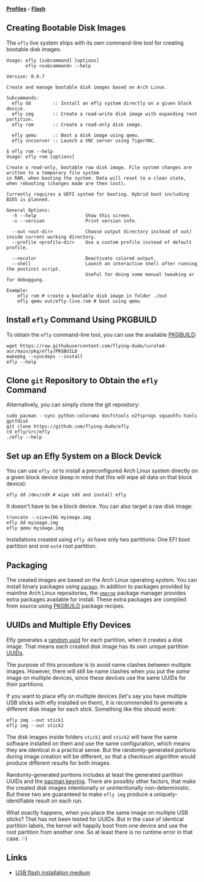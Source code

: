 **[Profiles](profiles.md) - [Flash](flash.md)**

## Creating Bootable Disk Images

The `efly` live system ships with its own command-line tool for creating bootable disk images.

```
Usage: efly [subcommand] [options]
       efly <subcommand> --help

Version: 0.0.7

Create and manage bootable disk images based on Arch Linux.

Subcommands:
  efly dd        :: Install an efly system directly on a given block device.
  efly img       :: Create a read-write disk image with expanding root partition.
  efly rom       :: Create a read-only disk image.

  efly qemu      :: Boot a disk image using qemu.
  efly vncserver :: Launch a VNC server using TigerVNC.
```

```
$ efly rom --help
Usage: efly rom [options]

Create a read-only, bootable raw disk image. File system changes are written to a temporary file system
in RAM, when booting the system. Data will reset to a clean state, when rebooting (changes made are then lost).

Currently requires a UEFI system for booting. Hybrid boot including BIOS is planned.

General Options:
  -h --help                  Show this screen.
  -v --version               Print version info.

  --out <out-dir>            Choose output directory instead of out/ inside current working directory.
  --profile <profile-dir>    Use a custom profile instead of default profile.

  --nocolor                  Deactivate colored output.
  --shell                    Launch an interactive shell after running the postinst script.
                             Useful for doing some manual tweaking or for debuggung.

Example:
    efly rom # create a bootable disk image in folder ./out
    efly qemu out/efly-live.rom # boot using qemu
```

## Install `efly` Command Using PKGBUILD

To obtain the `efly` command-line tool, you can use the available [PKGBUILD](https://github.com/flying-dude/curated-aur/blob/main/pkg/efly/PKGBUILD):

```
wget https://raw.githubusercontent.com/flying-dude/curated-aur/main/pkg/efly/PKGBUILD
makepkg --syncdeps --install
efly --help
```

## Clone `git` Repository to Obtain the `efly` Command 

Alternatively, you can simply clone the git repository:

```
sudo pacman --sync python-colorama dosfstools e2fsprogs squashfs-tools gptfdisk
git clone https://github.com/flying-dude/efly
cd efly/src/efly
./efly --help
```

## Set up an Efly System on a Block Devick

You can use `efly dd` to install a preconfigured Arch Linux system directly on a given block device (keep in mind that this will wipe all data on that block device):

```
efly dd /dev/sdX # wipe sdX and install efly
```

It doesn't have to be a block device. You can also target a raw disk image:

```
truncate --size=10G myimage.img
efly dd myimage.img
efly qemu myimage.img
```

Installations created using `efly dd` have only two partitions: One EFI boot partition and one `ext4` root partition.

## Packaging

The created images are based on the Arch Linux operating system. You can install binary packages using [`pacman`](https://wiki.archlinux.org/title/Pacman).
In addition to packages provided by mainline Arch Linux repositories, the [`ymerge`](https://github.com/flying-dude/ymerge) package manager provides extra packages available for install.
These extra packages are compiled from source using [PKGBUILD](https://wiki.archlinux.org/title/PKGBUILD) package recipes.

## UUIDs and Multiple Efly Devices

Efly generates a
[random uuid](https://github.com/flying-dude/efly/blob/a3a28b554b04e83987c33f8e0820a4688a5a306f/src/efly/efly-img#L295)
for each partition, when it creates a disk image.
That means each created disk image has its own unique partition
[UUIDs](https://en.wikipedia.org/wiki/Universally_unique_identifier).

The purpose of this procedure is to avoid name clashes between multiple images.
However, there will still be name clashes when you put the *same* image on multiple devices, since these devices use the same UUIDs for their partitions.

If you want to place efly on multiple devices (let's say you have multiple USB sticks with efly installed on them), it is recommended to generate a different disk image for each stick. Something like this should work:

```
efly img --out stick1
efly img --out stick2
```

The disk images inside folders `stick1` and `stick2` will have the same software installed on them and use the same configuration, which means they are identical in a practical sense.
But the randomly-generated portions during image creation will be different, so that a checksum algorithm would produce different results for both images.

Randomly-generated portions includes at least the generated partition UUIDs and the
[pacman keyring](https://wiki.archlinux.org/title/Pacman/Package_signing#Initializing_the_keyring).
There are possibly other factors, that make the created disk images intentionally or unintentionally non-deterministic.
But these two are guaranteed to make `efly img` produce a uniquely-identifiable result on each run.

What exactly happens, when you place the same image on multiple USB sticks?
That has not been tested for UUIDs.
But in the case of identical partition labels, the kernel will happily boot from one device and use the root partition from another one.
So at least there is no runtime error in that case. :-)

## Links

* [USB flash installation medium](https://wiki.archlinux.org/title/USB_flash_installation_medium)
